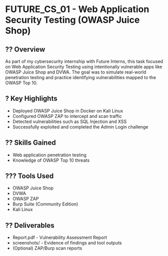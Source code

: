 # FUTURE_CS_01 - Web Application Security Testing (OWASP Juice Shop)

## ?? Overview
As part of my cybersecurity internship with Future Interns, this task focused on Web Application Security Testing using intentionally vulnerable apps like OWASP Juice Shop and DVWA.
The goal was to simulate real-world penetration testing and practice identifying vulnerabilities mapped to the OWASP Top 10.

## ? Key Highlights
- Deployed OWASP Juice Shop in Docker on Kali Linux
- Configured OWASP ZAP to intercept and scan traffic
- Detected vulnerabilities such as SQL Injection and XSS
- Successfully exploited and completed the Admin Login challenge

## ?? Skills Gained
- Web application penetration testing
- Knowledge of OWASP Top 10 threats

## ??? Tools Used
- OWASP Juice Shop
- DVWA
- OWASP ZAP
- Burp Suite (Community Edition)
- Kali Linux

## ?? Deliverables
- Report.pdf - Vulnerability Assessment Report
- screenshots/ - Evidence of findings and tool outputs
- (Optional) ZAP/Burp scan reports
